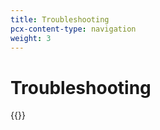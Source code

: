 ```yaml
---
title: Troubleshooting
pcx-content-type: navigation
weight: 3
---
```


# Troubleshooting

{{<directory-listing>}}